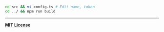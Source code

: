 ```sh
cd src && vi config.ts # Edit name, token
cd ../ && npm run build
```

---

[**MIT License**](./LICENSE)